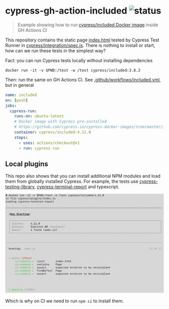 # cypress-gh-action-included ![status](https://github.com/bahmutov/cypress-gh-action-included/workflows/included/badge.svg?branch=master)
> Example showing how to run [cypress/included Docker image][1] inside GH Actions CI

This repository contains the static page [index.html](index.html) tested by Cypress Test Runner in [cypress/integration/spec.js](cypress/integration/spec.js). There is nothing to install or start, how can we run these tests in the simplest way?

Fact: you can run Cypress tests locally without installing dependencies

```shell
docker run -it -v $PWD:/test -w /test cypress/included:3.8.3
```

Then: run the same on GH Actions CI. See [.github/workflows/included.yml](.github/workflows/included.yml), but in general

```yml
name: included
on: [push]
jobs:
  cypress-run:
    runs-on: ubuntu-latest
    # Docker image with Cypress pre-installed
    # https://github.com/cypress-io/cypress-docker-images/tree/master/included
    container: cypress/included:4.11.0
    steps:
      - uses: actions/checkout@v1
      - run: cypress run
```

[1]: https://github.com/cypress-io/cypress-docker-images/tree/master/included

## Local plugins

This repo also shows that you can install additional NPM modules and load them from globally installed Cypress. For example, the tests use [cypress-testing-library](https://github.com/testing-library/cypress-testing-library), [cypress-terminal-report](https://github.com/archfz/cypress-terminal-report) and typescript.

![Terminal logs](images/logs.png)

Which is why on CI we need to run `npm ci` to install them.
